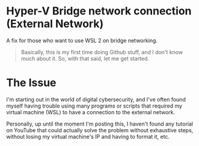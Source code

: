 # Hyper-V Bridge network connection (External Network)

A fix for those who want to use WSL 2 on bridge networking.

> Basically, this is my first time doing Github stuff, and I don't know much about it. So, with that said, let me get started.



# The Issue

I'm starting out in the world of digital cybersecurity, and I've often found myself having trouble using many programs or scripts that required my virtual machine (WSL) to have a connection to the external network.

Personally, up until the moment I'm posting this, I haven't found any tutorial on YouTube that could actually solve the problem without exhaustive steps, without losing my virtual machine's IP and having to format it, etc.
